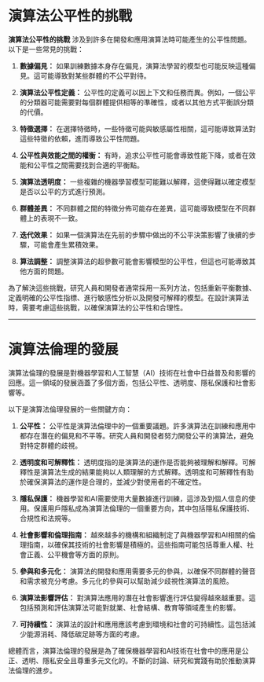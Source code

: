 # 演算法公平性的挑戰
**演算法公平性的挑戰** 涉及到許多在開發和應用演算法時可能產生的公平性問題。以下是一些常見的挑戰：

1. **數據偏見：** 如果訓練數據本身存在偏見，演算法學習的模型也可能反映這種偏見。這可能導致對某些群體的不公平對待。

2. **演算法公平性定義：** 公平性的定義可以因上下文和任務而異。例如，一個公平的分類器可能需要對每個群體提供相等的準確性，或者以其他方式平衡誤分類的代價。

3. **特徵選擇：** 在選擇特徵時，一些特徵可能與敏感屬性相關，這可能導致算法對這些特徵的依賴，進而導致公平性問題。

4. **公平性與效能之間的權衡：** 有時，追求公平性可能會導致性能下降，或者在效能和公平性之間需要找到合適的平衡點。

5. **演算法透明度：** 一些複雜的機器學習模型可能難以解釋，這使得難以確定模型是否以公平的方式進行預測。

6. **群體差異：** 不同群體之間的特徵分佈可能存在差異，這可能導致模型在不同群體上的表現不一致。

7. **迭代效果：** 如果一個演算法在先前的步驟中做出的不公平決策影響了後續的步驟，可能會產生累積效果。

8. **算法調整：** 調整演算法的超參數可能會影響模型的公平性，但這也可能導致其他方面的問題。

為了解決這些挑戰，研究人員和開發者通常採用一系列方法，包括重新平衡數據、定義明確的公平性指標、進行敏感性分析以及開發可解釋的模型。在設計演算法時，需要考慮這些挑戰，以確保演算法的公平性和合理性。

***

# 演算法倫理的發展

演算法倫理的發展是對機器學習和人工智慧（AI）技術在社會中日益普及和影響的回應。這一領域的發展涵蓋了多個方面，包括公平性、透明度、隱私保護和社會影響等。

以下是演算法倫理發展的一些關鍵方向：

1. **公平性：** 公平性是演算法倫理中的一個重要議題。許多演算法在訓練和應用中都存在潛在的偏見和不平等。研究人員和開發者努力開發公平的演算法，避免對特定群體的歧視。

2. **透明度和可解釋性：** 透明度指的是演算法的運作是否能夠被理解和解釋。可解釋性是演算法生成的結果能夠以人類理解的方式解釋。透明度和可解釋性有助於確保演算法的運作是合理的，並減少對使用者的不確定性。

3. **隱私保護：** 機器學習和AI需要使用大量數據進行訓練，這涉及到個人信息的使用。保護用戶隱私成為演算法倫理的一個重要方向，其中包括隱私保護技術、合規性和法規等。

4. **社會影響和倫理指南：** 越來越多的機構和組織制定了與機器學習和AI相關的倫理指南，以確保其技術的社會影響是積極的。這些指南可能包括尊重人權、社會正義、公平機會等方面的原則。

5. **參與和多元化：** 演算法的開發和應用需要多元的參與，以確保不同群體的聲音和需求被充分考慮。多元化的參與可以幫助減少歧視性演算法的風險。

6. **演算法影響評估：** 對演算法應用的潛在社會影響進行評估變得越來越重要。這包括預測和評估演算法可能對就業、社會結構、教育等領域產生的影響。

7. **可持續性：** 演算法的設計和應用應該考慮到環境和社會的可持續性。這包括減少能源消耗、降低碳足跡等方面的考慮。

總體而言，演算法倫理的發展是為了確保機器學習和AI技術在社會中的應用是公正、透明、隱私安全且尊重多元文化的。不斷的討論、研究和實踐有助於推動演算法倫理的進步。

